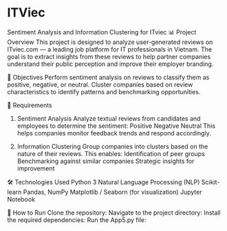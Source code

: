 # ITViec
Sentiment Analysis and Information Clustering for ITviec
📊 Project Overview
This project is designed to analyze user-generated reviews on ITviec.com — a leading job platform for IT professionals in Vietnam. The goal is to extract insights from these reviews to help partner companies understand their public perception and improve their employer branding.

🎯 Objectives
Perform sentiment analysis on reviews to classify them as positive, negative, or neutral.
Cluster companies based on review characteristics to identify patterns and benchmarking opportunities.

🧩 Requirements
1. Sentiment Analysis
Analyze textual reviews from candidates and employees to determine the sentiment:
Positive
Negative
Neutral
This helps companies monitor feedback trends and respond accordingly.

2. Information Clustering
Group companies into clusters based on the nature of their reviews. This enables:
Identification of peer groups
Benchmarking against similar companies
Strategic insights for improvement

🛠 Technologies Used
Python 3
Natural Language Processing (NLP)
Scikit-learn
Pandas, NumPy
Matplotlib / Seaborn (for visualization)
Jupyter Notebook

🚀 How to Run
Clone the repository:
Navigate to the project directory:
Install the required dependencies:
Run the App5.py file:
